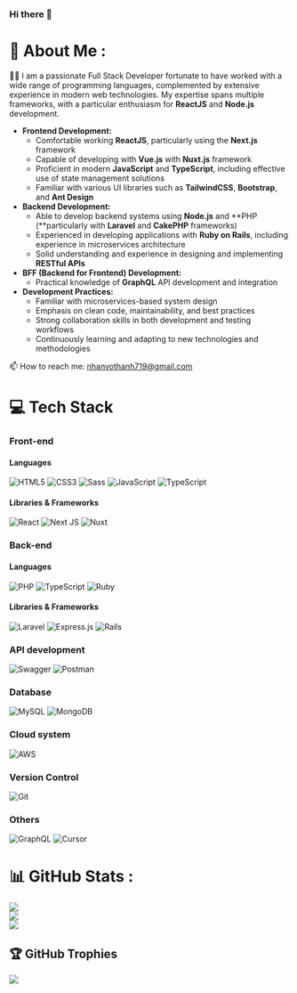 ### Hi there 👋


# 🐍 About Me :
🧑‍💻 I am a passionate Full Stack Developer fortunate to have worked with a wide range of programming languages, complemented by extensive experience in modern web technologies. My expertise spans multiple frameworks, with a particular enthusiasm for **ReactJS** and **Node.js** development.

- **Frontend Development:**
    - Comfortable working **ReactJS**, particularly using the **Next.js** framework
    - Capable of developing with **Vue.js** with **Nuxt.js** framework
    - Proficient in modern **JavaScript** and **TypeScript**, including effective use of state management solutions
    - Familiar with various UI libraries such as **TailwindCSS**, **Bootstrap**, and **Ant Design**
- **Backend Development:**
    - Able to develop backend systems using **Node.js** and **PHP (**particularly with **Laravel** and **CakePHP** frameworks)
    - Experienced in developing applications with **Ruby on Rails**, including experience in microservices architecture
    - Solid understanding and experience in designing and implementing **RESTful APIs**
- **BFF (Backend for Frontend) Development:**
    - Practical knowledge of **GraphQL** API development and integration
- **Development Practices:**
    - Familiar with microservices-based system design
    - Emphasis on clean code, maintainability, and best practices
    - Strong collaboration skills in both development and testing workflows
    - Continuously learning and adapting to new technologies and methodologies

📫 How to reach me: nhanvothanh719@gmail.com

# 💻 Tech Stack
### Front-end
#### Languages
![HTML5](https://img.shields.io/badge/html5-%23E34F26.svg?style=for-the-badge&logo=html5&logoColor=white)
![CSS3](https://img.shields.io/badge/css3-%231572B6.svg?style=for-the-badge&logo=css3&logoColor=white)
![Sass](https://img.shields.io/badge/Sass-C69?style=for-the-badge&logo=sass&logoColor=fff)
![JavaScript](https://img.shields.io/badge/javascript-%23323330.svg?style=for-the-badge&logo=javascript&logoColor=%23F7DF1E)
![TypeScript](https://img.shields.io/badge/TypeScript-3178C6?style=for-the-badge&logo=typescript&logoColor=fff)

#### Libraries & Frameworks
![React](https://img.shields.io/badge/react-%2320232a.svg?style=for-the-badge&logo=react&logoColor=%2361DAFB)
![Next JS](https://img.shields.io/badge/Next-black?style=for-the-badge&logo=next.js&logoColor=white)
![Nuxt](https://img.shields.io/badge/Nuxt-002E3B?style=for-the-badge&logo=nuxt&logoColor=#00DC82)

### Back-end
#### Languages
![PHP](https://img.shields.io/badge/php-%23777BB4.svg?style=for-the-badge&logo=php&logoColor=white)
![TypeScript](https://img.shields.io/badge/TypeScript-3178C6?style=for-the-badge&logo=typescript&logoColor=fff)
![Ruby](https://img.shields.io/badge/Ruby-%23CC342D.svg?style=for-the-badge&&logo=ruby&logoColor=white)

#### Libraries & Frameworks
![Laravel](https://img.shields.io/badge/laravel-%23FF2D20.svg?style=for-the-badge&logo=laravel&logoColor=white)
![Express.js](https://img.shields.io/badge/express.js-%23404d59.svg?style=for-the-badge&logo=express&logoColor=%2361DAFB) 
![Rails](https://img.shields.io/badge/rails-%23CC0000.svg?style=for-the-badge&logo=ruby-on-rails&logoColor=white)

### API development
![Swagger](https://img.shields.io/badge/Swagger-85EA2D?style=for-the-badge&logo=insomnia&logoColor=000)
![Postman](https://img.shields.io/badge/Postman-FF6C37?style=for-the-badge&logo=postman&logoColor=white) 

### Database
![MySQL](https://img.shields.io/badge/mysql-%2300f.svg?style=for-the-badge&logo=mysql&logoColor=white)
![MongoDB](https://img.shields.io/badge/MongoDB-%234ea94b.svg?style=for-the-badge&logo=mongodb&logoColor=white)

### Cloud system
![AWS](https://img.shields.io/badge/AWS-%23FF9900.svg?style=for-the-badge&logo=amazon-aws&logoColor=white)

### Version Control
![Git](https://img.shields.io/badge/Git-F05032?style=for-the-badge&logo=git&logoColor=fff)

### Others
![GraphQL](https://img.shields.io/badge/GraphQL-E10098?style=for-the-badge&logo=graphql&logoColor=fff)
![Cursor](https://custom-icon-badges.demolab.com/badge/Cursor-000000?style=for-the-badge&logo=cursor-ai-white)

# 📊 GitHub Stats :
![](https://github-readme-stats.vercel.app/api?username=nhanvothanh719&theme=vue&hide_border=false&include_all_commits=false&count_private=false)<br/>
![](https://github-readme-streak-stats.herokuapp.com/?user=nhanvothanh719&theme=vue&hide_border=false)<br/>
![](https://github-readme-stats.vercel.app/api/top-langs/?username=nhanvothanh719&theme=vue&hide_border=false&include_all_commits=false&count_private=false&layout=compact)<br/>
## 🏆 GitHub Trophies
![](https://github-trophies.vercel.app/?username=nhanvothanh719&theme=radical&no-frame=false&no-bg=false&margin-w=4)





